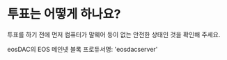 **투표는** 어떻게 **하나요?**
===

투표를 하기 전에 먼저 컴퓨터가 말웨어 등이 없는 안전한 상태인 것을 확인해 주세요.

eosDAC의 EOS 메인넷 블록 프로듀서명: 'eosdacserver'